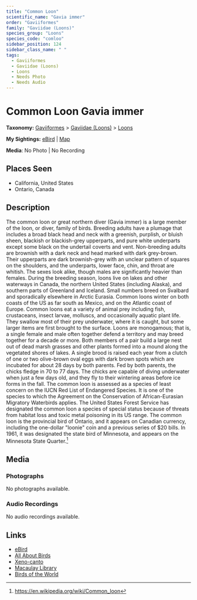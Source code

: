 ```yaml
---
title: "Common Loon"
scientific_name: "Gavia immer"
order: "Gaviiformes"
family: "Gaviidae (Loons)"
species_group: "Loons"
species_code: "comloo"
sidebar_position: 124
sidebar_class_name: " "
tags: 
  - Gaviiformes
  - Gaviidae (Loons)
  - Loons
  - Needs Photo
  - Needs Audio
---
```


# Common Loon <span className='sci_name'>Gavia immer</span>

**Taxonomy:** [Gaviiformes](/tags/gaviiformes) > [Gaviidae (Loons)](/tags/gaviidae-loons) > [Loons](/tags/loons)

**My Sightings:** [eBird](https://ebird.org/lifelist?r=world&time=life&spp=comloo) | [Map](/map?species_code=comloo)

**Media**: No Photo | No Recording

## Places Seen

* California, United States
* Ontario, Canada

## Description
The common loon or great northern diver (Gavia immer) is a large member of the loon, or diver, family of birds. Breeding adults have a plumage that includes a broad black head and neck with a greenish, purplish, or bluish sheen, blackish or blackish-grey upperparts, and pure white underparts except some black on the undertail coverts and vent. Non-breeding adults are brownish with a dark neck and head marked with dark grey-brown. Their upperparts are dark brownish-grey with an unclear pattern of squares on the shoulders, and the underparts, lower face, chin, and throat are whitish. The sexes look alike, though males are significantly heavier than females. During the breeding season, loons live on lakes and other waterways in Canada, the northern United States (including Alaska), and southern parts of Greenland and Iceland. Small numbers breed on Svalbard and sporadically elsewhere in Arctic Eurasia. Common loons winter on both coasts of the US as far south as Mexico, and on the Atlantic coast of Europe.
Common loons eat a variety of animal prey including fish, crustaceans, insect larvae, molluscs, and occasionally aquatic plant life. They swallow most of their prey underwater, where it is caught, but some larger items are first brought to the surface. Loons are monogamous; that is, a single female and male often together defend a territory and may breed together for a decade or more. Both members of a pair build a large nest out of dead marsh grasses and other plants formed into a mound along the vegetated shores of lakes. A single brood is raised each year from a clutch of one or two olive-brown oval eggs with dark brown spots which are incubated for about 28 days by both parents. Fed by both parents, the chicks fledge in 70 to 77 days. The chicks are capable of diving underwater when just a few days old, and they fly to their wintering areas before ice forms in the fall.
The common loon is assessed as a species of least concern on the IUCN Red List of Endangered Species. It is one of the species to which the Agreement on the Conservation of African-Eurasian Migratory Waterbirds applies. The United States Forest Service has designated the common loon a species of special status because of threats from habitat loss and toxic metal poisoning in its US range.
The common loon is the provincial bird of Ontario, and it appears on Canadian currency, including the one-dollar "loonie" coin and a previous series of $20 bills. In 1961, it was designated the state bird of Minnesota, and appears on the Minnesota State Quarter.[^1]

[^1]: https://en.wikipedia.org/wiki/Common_loon

## Media
### Photographs
No photographs available.

### Audio Recordings
No audio recordings available.

## Links
* [eBird](https://ebird.org/species/comloo) 
* [All About Birds](https://www.allaboutbirds.org/guide/comloo) 
* [Xeno-canto](https://www.xeno-canto.org/species/gavia-immer) 
* [Macaulay Library](https://search.macaulaylibrary.org/catalog?taxonCode=comloo&sort=rating_rank_desc)
* [Birds of the World](https://birdsoftheworld.org/bow/species/comloo)
